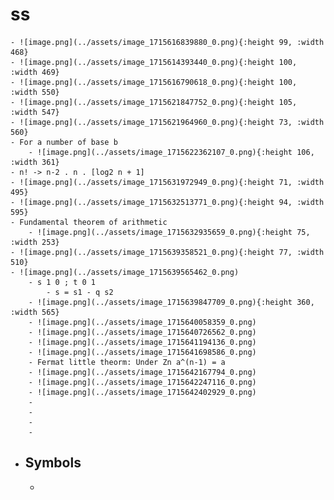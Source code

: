 # ss
	- ![image.png](../assets/image_1715616839880_0.png){:height 99, :width 468}
	- ![image.png](../assets/image_1715614393440_0.png){:height 100, :width 469}
	- ![image.png](../assets/image_1715616790618_0.png){:height 100, :width 550}
	- ![image.png](../assets/image_1715621847752_0.png){:height 105, :width 547}
	- ![image.png](../assets/image_1715621964960_0.png){:height 73, :width 560}
	- For a number of base b
		- ![image.png](../assets/image_1715622362107_0.png){:height 106, :width 361}
	- n! -> n-2 . n . [log2 n + 1]
	- ![image.png](../assets/image_1715631972949_0.png){:height 71, :width 495}
	- ![image.png](../assets/image_1715632513771_0.png){:height 94, :width 595}
	- Fundamental theorem of arithmetic
		- ![image.png](../assets/image_1715632935659_0.png){:height 75, :width 253}
	- ![image.png](../assets/image_1715639358521_0.png){:height 77, :width 510}
	- ![image.png](../assets/image_1715639565462_0.png)
		- s 1 0 ; t 0 1
			- s = s1 - q s2
		- ![image.png](../assets/image_1715639847709_0.png){:height 360, :width 565}
		- ![image.png](../assets/image_1715640058359_0.png)
		- ![image.png](../assets/image_1715640726562_0.png)
		- ![image.png](../assets/image_1715641194136_0.png)
		- ![image.png](../assets/image_1715641698586_0.png)
		- Fermat little theorm: Under Zn a^(n-1) = a
		- ![image.png](../assets/image_1715642167794_0.png)
		- ![image.png](../assets/image_1715642247116_0.png)
		- ![image.png](../assets/image_1715642402929_0.png)
		-
		-
		-
		-
- ## Symbols
	-